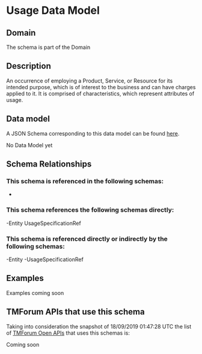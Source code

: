 # Usage Data Model

## Domain

The  schema is part of the  Domain

## Description

An occurrence of employing a Product, Service, or Resource for its intended purpose, which is of interest to the business and can have charges applied to it. It is comprised of characteristics, which represent attributes of usage.

## Data model

A JSON Schema corresponding to this data model can be found
[here](https://github.com/tmforum-rand/schemas/blob/master/Product/Usage.schema.json).

No Data Model yet

## Schema Relationships

### This schema is referenced in the following schemas:

-

### This schema references the following schemas directly:

-Entity
UsageSpecificationRef

### This schema is referenced directly or indirectly by the following schemas:

-Entity
-UsageSpecificationRef



## Examples

Examples coming soon

## TMForum APIs that use this schema

Taking into consideration the snapshot of 18/09/2019 01:47:28 UTC the list of [TMForum Open APIs](https://www.tmforum.org/open-apis/) that uses this schemas is:

Coming soon